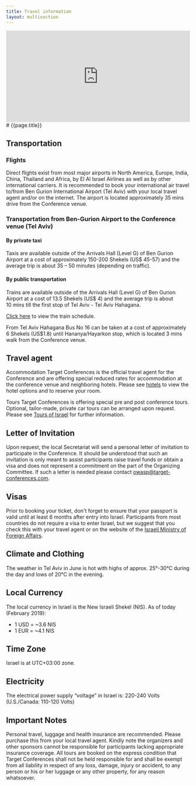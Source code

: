 ```yaml
---
title: Travel information
layout: multisection
---
```

</div></section>

<section class="map">
	<iframe src="https://www.google.com/maps/embed?pb=!1m18!1m12!1m3!1d13749342.72054698!2d14.955935301241617!3d32.71865586356415!2m3!1f0!2f0!3f0!3m2!1i1024!2i768!4f13.1!3m3!1m2!1s0x151d4ca6193b7c1f%3A0xc1fb72a2c0963f90!2sTel+Aviv-Yafo%2C+Israel!5e0!3m2!1sen!2sno!4v1507897025226" width="100%" height="250" frameborder="0" style="border:0" allowfullscreen></iframe>
</section>

<section markdown="1">
# {{page.title}}



## Transportation

### Flights

Direct flights exist from most major airports in North America, Europe, India, China, Thailand and Africa, by El Al Israel Airlines as well as by other international carriers. It is recommended to book your international air travel to/from Ben Gurion International Airport (Tel Aviv) with your local travel agent and/or on the internet. 
The airport is located approximately 35 mins drive from the Conference venue.

### Transportation from Ben-Gurion Airport to the Conference venue (Tel Aviv)

#### By private taxi

Taxis are available outside of the Arrivals Hall (Level G) of Ben Gurion Airport at a cost of approximately 150-200 Shekels (US$ 45-57) and the average trip is about 35 – 50 minutes (depending on traffic).

#### By public transportation

Trains are available outside of the Arrivals Hall (Level G) of Ben Gurion Airport at a cost of 13.5 Shekels (US$ 4) and the average trip is about 10 mins till the first stop of Tel Aviv - Tel Aviv Hahagana.

[Click here](http://www1.rail.co.il/EN/Pages/Homepage.aspx) to view the train schedule.

From Tel Aviv Hahagana Bus No 16 can be taken at a cost of approximately 6 Shekels (US$1.8) until Hananya/Hayarkon stop, which is located 3 mins walk from the Conference venue.


## Travel agent

Accommodation Target Conferences is the official travel agent for the Conference and are offering special reduced rates for accommodation at the conference venue and neighboring hotels. Please see [hotels](hotels) to view the hotel options and to reserve your room. 

Tours Target Conferences is offering special pre and post conference tours. Optional, tailor-made, private car tours can be arranged upon request. Please see [Tours of Israel](tours) for further information.


## Letter of Invitation

Upon request, the local Secretariat will send a personal letter of invitation to participate in the Conference. It should be understood that such an invitation is only meant to assist participants raise travel funds or obtain a visa and does not represent a commitment on the part of the Organizing Committee. If such a letter is needed please contact [owasp@target-conferences.com](mailto:owasp@target-conferences.com).

## Visas

Prior to booking your ticket, don't forget to ensure that your passport is valid until at least 6 months after entry into Israel. Participants from most countries do not require a visa to enter Israel, but we suggest that you check this with your travel agent or on the website of the [Israeli Ministry of Foreign Affairs](http://www.mfa.gov.il/mfa/consularservices/pages/visas.aspx).

## Climate and Clothing

The weather in Tel Aviv in June is hot with highs of approx. 25°-30°C during the day and lows of 20°C in the evening.

## Local Currency

The local currency in Israel is the New Israeli Shekel (NIS).
As of today (February 2019):

* 1 USD = ~3.6 NIS
* 1 EUR = ~4.1 NIS

## Time Zone

Israel is at UTC+03:00 zone.

## Electricity

The electrical power supply “voltage” in Israel is: 220-240 Volts (U.S./Canada: 110-120 Volts)

## Important Notes

Personal travel, luggage and health insurance are recommended. Please purchase this from your local travel agent. Kindly note the organizers and other sponsors cannot be responsible for participants lacking appropriate insurance coverage. All tours are booked on the express condition that Target Conferences shall not be held responsible for and shall be exempt from all liability in respect of any loss, damage, injury or accident, to any person or his or her luggage or any other property, for any reason whatsoever.


</section>
